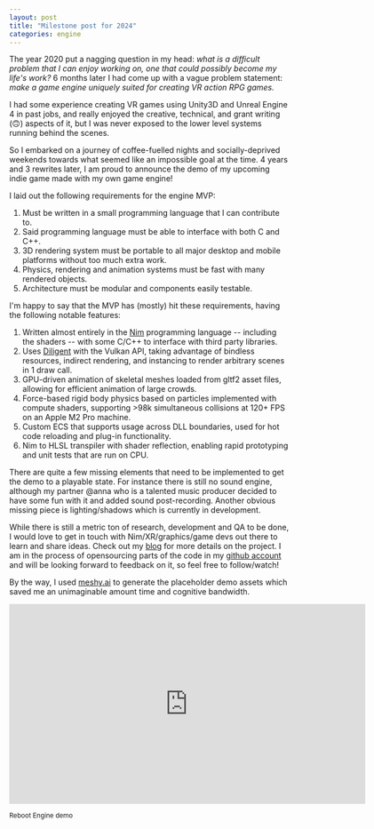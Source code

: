 ```yaml
---
layout: post
title: "Milestone post for 2024"
categories: engine
---
```


The year 2020 put a nagging question in my head: *what is a difficult problem that I can enjoy working on, one that could possibly become my life's work?* 6 months later I had come up with a vague problem statement: *make a game engine uniquely suited for creating VR action RPG games.*

I had some experience creating VR games using Unity3D and Unreal Engine 4 in past jobs, and really enjoyed the creative, technical, and grant writing (🙃) aspects of it, but I was never exposed to the lower level systems running behind the scenes.

So I embarked on a journey of coffee-fuelled nights and socially-deprived weekends towards what seemed like an impossible goal at the time. 4 years and 3 rewrites later, I am proud to announce the demo of my upcoming indie game made with my own game engine!

I laid out the following requirements for the engine MVP:
1. Must be written in a small programming language that I can contribute to.
2. Said programming language must be able to interface with both C and C++.
3. 3D rendering system must be portable to all major desktop and mobile platforms without too much extra work.
4. Physics, rendering and animation systems must be fast with many rendered objects.
5. Architecture must be modular and components easily testable.

I'm happy to say that the MVP has (mostly) hit these requirements, having the following notable features:
1. Written almost entirely in the [Nim](https://nim-lang.org/) programming language -- including the shaders -- with some C/C++ to interface with third party libraries.
2. Uses [Diligent](https://diligentgraphics.github.io/) with the Vulkan API, taking advantage of bindless resources, indirect rendering, and instancing to render arbitrary scenes in 1 draw call.
3. GPU-driven animation of skeletal meshes loaded from gltf2 asset files, allowing for efficient animation of large crowds.
4. Force-based rigid body physics based on particles implemented with compute shaders, supporting >98k simultaneous collisions at 120+ FPS on an Apple M2 Pro machine.
5. Custom ECS that supports usage across DLL boundaries, used for hot code reloading and plug-in functionality.
6. Nim to HLSL transpiler with shader reflection, enabling rapid prototyping and unit tests that are run on CPU.

 There are quite a few missing elements that need to be implemented to get the demo to a playable state. For instance there is still no sound engine, although my partner @anna who is a talented music producer decided to have some fun with it and added sound post-recording. Another obvious missing piece is lighting/shadows which is currently in development.

While there is still a metric ton of research, development and QA to be done, I would love to get in touch with Nim/XR/graphics/game devs out there to learn and share ideas. Check out my [blog](https://nobrainergames.com/) for more details on the project. I am in the process of opensourcing parts of the code in my [github account](https://github.com/n0bra1n3r) and will be looking forward to feedback on it, so feel free to follow/watch!

By the way, I used [meshy.ai](https://www.meshy.ai/) to generate the placeholder demo assets which saved me an unimaginable amount time and cognitive bandwidth.

<iframe
    width="641"
    height="360"
    src="https://www.youtube.com/embed/BiptB-zqJpc?si=3f4Z9ofTxVN3VMDe"
    title="Reboot Engine demo"
    frameborder="0"
    allow="picture-in-picture"
    allowfullscreen>
</iframe>

<sup>Reboot Engine demo</sup>
